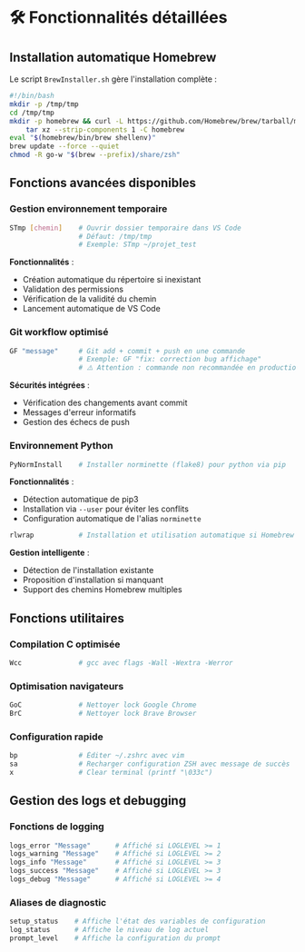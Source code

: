 # 🛠️ Fonctionnalités détaillées

## Installation automatique Homebrew

Le script `BrewInstaller.sh` gère l'installation complète :

```bash
#!/bin/bash
mkdir -p /tmp/tmp
cd /tmp/tmp
mkdir -p homebrew && curl -L https://github.com/Homebrew/brew/tarball/master | \
    tar xz --strip-components 1 -C homebrew
eval "$(homebrew/bin/brew shellenv)"
brew update --force --quiet
chmod -R go-w "$(brew --prefix)/share/zsh"
```

## Fonctions avancées disponibles

### Gestion environnement temporaire

```bash
STmp [chemin]    # Ouvrir dossier temporaire dans VS Code
                 # Défaut: /tmp/tmp
                 # Exemple: STmp ~/projet_test
```

**Fonctionnalités** :

- Création automatique du répertoire si inexistant
- Validation des permissions
- Vérification de la validité du chemin
- Lancement automatique de VS Code

### Git workflow optimisé

```bash
GF "message"     # Git add + commit + push en une commande
                 # Exemple: GF "fix: correction bug affichage"
                 # ⚠️ Attention : commande non recommandée en production
```

**Sécurités intégrées** :

- Vérification des changements avant commit
- Messages d'erreur informatifs
- Gestion des échecs de push

### Environnement Python

```bash
PyNormInstall    # Installer norminette (flake8) pour python via pip
```

**Fonctionnalités** :

- Détection automatique de pip3
- Installation via `--user` pour éviter les conflits
- Configuration automatique de l'alias `norminette`

```bash
rlwrap           # Installation et utilisation automatique si Homebrew disponible
```

**Gestion intelligente** :

- Détection de l'installation existante
- Proposition d'installation si manquant
- Support des chemins Homebrew multiples

## Fonctions utilitaires

### Compilation C optimisée

```bash
Wcc              # gcc avec flags -Wall -Wextra -Werror
```

### Optimisation navigateurs

```bash
GoC              # Nettoyer lock Google Chrome
BrC              # Nettoyer lock Brave Browser
```

### Configuration rapide

```bash
bp               # Éditer ~/.zshrc avec vim
sa               # Recharger configuration ZSH avec message de succès
x                # Clear terminal (printf "\033c")
```

## Gestion des logs et debugging

### Fonctions de logging

```bash
logs_error "Message"      # Affiché si LOGLEVEL >= 1
logs_warning "Message"    # Affiché si LOGLEVEL >= 2
logs_info "Message"       # Affiché si LOGLEVEL >= 3
logs_success "Message"    # Affiché si LOGLEVEL >= 3
logs_debug "Message"      # Affiché si LOGLEVEL >= 4
```

### Aliases de diagnostic

```bash
setup_status    # Affiche l'état des variables de configuration
log_status      # Affiche le niveau de log actuel
prompt_level    # Affiche la configuration du prompt
```
